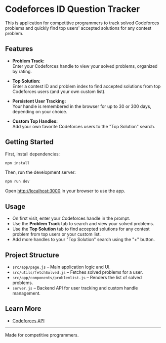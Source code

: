 # Codeforces ID Question Tracker

This is  application for competitive programmers to track solved Codeforces problems and quickly find top users' accepted solutions for any contest problem.

## Features

- **Problem Track:**  
  Enter your Codeforces handle to view your solved problems, organized by rating.

- **Top Solution:**  
  Enter a contest ID and problem index to find accepted solutions from top Codeforces users (and your own custom list).

- **Persistent User Tracking:**  
  Your handle is remembered in the browser for up to 30 or 300 days, depending on your choice.

- **Custom Top Handles:**  
  Add your own favorite Codeforces users to the "Top Solution" search.

## Getting Started

First, install dependencies:

```bash
npm install
```

Then, run the development server:

```bash
npm run dev
```

Open [http://localhost:3000](http://localhost:3000) in your browser to use the app.

## Usage

- On first visit, enter your Codeforces handle in the prompt.
- Use the **Problem Track** tab to search and view your solved problems.
- Use the **Top Solution** tab to find accepted solutions for any contest problem from top users or your custom list.
- Add more handles to your "Top Solution" search using the "+" button.

## Project Structure

- `src/app/page.js` – Main application logic and UI.
- `src/utils/fetchSolved.js` – Fetches solved problems for a user.
- `src/app/components/problemlist.js` – Renders the list of solved problems.
- `server.js` – Backend API for user tracking and custom handle management.



## Learn More

- [Codeforces API](https://codeforces.com/apiHelp)

---

Made for competitive programmers.